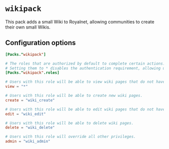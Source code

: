 # `wikipack`

This pack adds a small Wiki to Royalnet, allowing communities to create their own small Wikis.

## Configuration options

```toml
[Packs."wikipack"]

# The roles that are authorized by default to complete certain actions.
# Setting them to * disables the authentication requirement, allowing unauthenticated users that privilege
[Packs."wikipack".roles]

# Users with this role will be able to view wiki pages that do not have a different role set.
view = "*"

# Users with this role will be able to create new wiki pages.
create = "wiki_create"

# Users with this role will be able to edit wiki pages that do not have a different role set.
edit = "wiki_edit"

# Users with this role will be able to delete wiki pages.
delete = "wiki_delete"

# Users with this role will override all other privileges.
admin = "wiki_admin"
```
